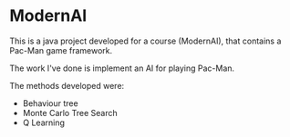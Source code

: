 # ModernAI

This is a java project developed for a course (ModernAI), that contains a Pac-Man game framework.

The work I've done is implement an AI for playing Pac-Man.

The methods developed were:

- Behaviour tree
- Monte Carlo Tree Search
- Q Learning
